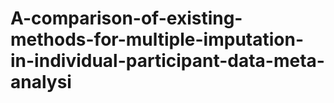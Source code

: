 # A-comparison-of-existing-methods-for-multiple-imputation-in-individual-participant-data-meta-analysi